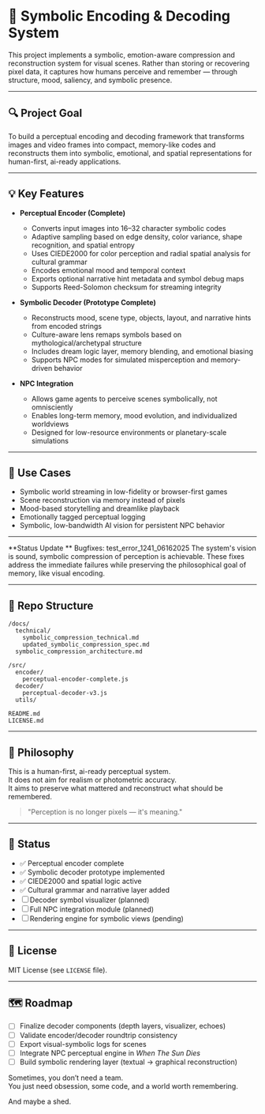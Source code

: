 # 🧠 Symbolic Encoding & Decoding System

This project implements a symbolic, emotion-aware compression and reconstruction system for visual scenes. Rather than storing or recovering pixel data, it captures how humans perceive and remember — through structure, mood, saliency, and symbolic presence.

---

## 🔍 Project Goal

To build a perceptual encoding and decoding framework that transforms images and video frames into compact, memory-like codes and reconstructs them into symbolic, emotional, and spatial representations for human-first, ai-ready applications.

---

## 💡 Key Features

- **Perceptual Encoder (Complete)**
  - Converts input images into 16–32 character symbolic codes
  - Adaptive sampling based on edge density, color variance, shape recognition, and spatial entropy
  - Uses CIEDE2000 for color perception and radial spatial analysis for cultural grammar
  - Encodes emotional mood and temporal context
  - Exports optional narrative hint metadata and symbol debug maps
  - Supports Reed-Solomon checksum for streaming integrity

- **Symbolic Decoder (Prototype Complete)**
  - Reconstructs mood, scene type, objects, layout, and narrative hints from encoded strings
  - Culture-aware lens remaps symbols based on mythological/archetypal structure
  - Includes dream logic layer, memory blending, and emotional biasing
  - Supports NPC modes for simulated misperception and memory-driven behavior

- **NPC Integration**
  - Allows game agents to perceive scenes symbolically, not omnisciently
  - Enables long-term memory, mood evolution, and individualized worldviews
  - Designed for low-resource environments or planetary-scale simulations

---

## 🧠 Use Cases

- Symbolic world streaming in low-fidelity or browser-first games  
- Scene reconstruction via memory instead of pixels  
- Mood-based storytelling and dreamlike playback  
- Emotionally tagged perceptual logging  
- Symbolic, low-bandwidth AI vision for persistent NPC behavior

---

**Status Update **
Bugfixes: test_error_1241_06162025
The system's vision is sound, symbolic compression of perception is achievable. These fixes address the immediate failures while preserving the philosophical goal of memory, like visual encoding.

---

## 📁 Repo Structure

```
/docs/
  technical/
    symbolic_compression_technical.md
    updated_symbolic_compression_spec.md
  symbolic_compression_architecture.md

/src/
  encoder/
    perceptual-encoder-complete.js
  decoder/
    perceptual-decoder-v3.js
  utils/

README.md
LICENSE.md
```

---

## 📜 Philosophy

This is a human-first, ai-ready perceptual system.  
It does not aim for realism or photometric accuracy.  
It aims to preserve what mattered and reconstruct what should be remembered.  

> "Perception is no longer pixels — it's meaning."

---

## 🧪 Status

- ✅ Perceptual encoder complete  
- ✅ Symbolic decoder prototype implemented  
- ✅ CIEDE2000 and spatial logic active  
- ✅ Cultural grammar and narrative layer added  
- ☐ Decoder symbol visualizer (planned)  
- ☐ Full NPC integration module (planned)  
- ☐ Rendering engine for symbolic views (pending)

---

## 🧷 License

MIT License (see `LICENSE` file).

---

## 🗺️ Roadmap

- [ ] Finalize decoder components (depth layers, visualizer, echoes)
- [ ] Validate encoder/decoder roundtrip consistency
- [ ] Export visual-symbolic logs for scenes
- [ ] Integrate NPC perceptual engine in *When The Sun Dies*
- [ ] Build symbolic rendering layer (textual → graphical reconstruction)

Sometimes, you don’t need a team.  
You just need obsession, some code, and a world worth remembering.

And maybe a shed.

